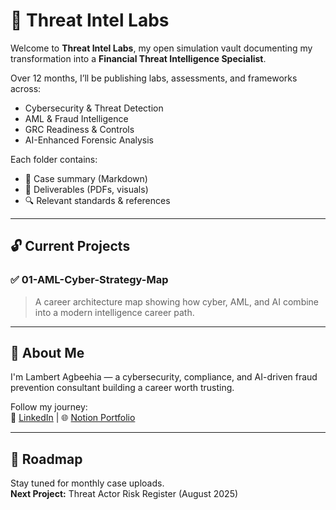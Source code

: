# 🧠 Threat Intel Labs

Welcome to **Threat Intel Labs**, my open simulation vault documenting my transformation into a **Financial Threat Intelligence Specialist**.

Over 12 months, I’ll be publishing labs, assessments, and frameworks across:

- Cybersecurity & Threat Detection
- AML & Fraud Intelligence
- GRC Readiness & Controls
- AI-Enhanced Forensic Analysis

Each folder contains:
- 📄 Case summary (Markdown)
- 📁 Deliverables (PDFs, visuals)
- 🔍 Relevant standards & references

---

## 🔓 Current Projects

### ✅ 01-AML-Cyber-Strategy-Map  
> A career architecture map showing how cyber, AML, and AI combine into a modern intelligence career path.

---

## 📍 About Me
I'm Lambert Agbeehia — a cybersecurity, compliance, and AI-driven fraud prevention consultant building a career worth trusting.

Follow my journey:  
🔗 [LinkedIn](https://www.linkedin.com/in/lambert-agbeehia-1480a018b/) | 🌐 [Notion Portfolio](https://www.notion.so/lambmeister/GRC-Portfolio-Lambert-Agbeehia-2069db7c04e080869bc8dce66cef2d7a)

---

## 📆 Roadmap
Stay tuned for monthly case uploads.  
**Next Project:** Threat Actor Risk Register (August 2025)

